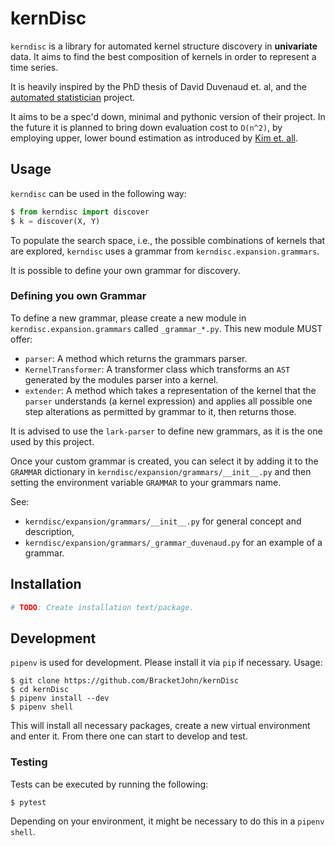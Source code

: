 # kernDisc

`kerndisc` is a library for automated kernel structure discovery in **univariate** data. It aims to find the best composition of kernels in order to represent a time series.

It is heavily inspired by the PhD thesis of David Duvenaud et. al, and the [automated statistician](https://github.com/jamesrobertlloyd/gp-structure-search) project.

It aims to be a spec'd down, minimal and pythonic version of their project. In the future it is planned to bring down evaluation cost to `O(n^2)`, by employing upper, lower bound estimation as introduced by [Kim et. all](https://arxiv.org/abs/1706.02524).

## Usage

`kerndisc` can be used in the following way:

```python
$ from kerndisc import discover
$ k = discover(X, Y)
```

To populate the search space, i.e., the possible combinations of kernels that are explored, `kerndisc` uses a grammar from `kerndisc.expansion.grammars`. 

It is possible to define your own grammar for discovery. 


### Defining you own Grammar

To define a new grammar, please create a new module in `kerndisc.expansion.grammars` called `_grammar_*.py`. This new module MUST offer:

* `parser`: A method which returns the grammars parser.
* `KernelTransformer`: A transformer class which transforms an `AST` generated by the modules parser into a kernel.
* `extender`: A method which takes a representation of the kernel that the `parser` understands (a kernel expression)
  and applies all possible one step alterations as permitted by grammar to it, then returns those.

It is advised to use the `lark-parser` to define new grammars, as it is the one used by this project.

Once your custom grammar is created, you can select it by adding it to the `GRAMMAR` dictionary in `kerndisc/expansion/grammars/__init__.py` and then setting the environment variable `GRAMMAR` to your grammars name.

See:
* `kerndisc/expansion/grammars/__init__.py` for general concept and description,
* `kerndisc/expansion/grammars/_grammar_duvenaud.py` for an example of a grammar.


## Installation

```python
# TODO: Create installation text/package.
```

## Development

`pipenv` is used for development. Please install it via `pip` if necessary. Usage:

```
$ git clone https://github.com/BracketJohn/kernDisc
$ cd kernDisc
$ pipenv install --dev
$ pipenv shell
```

This will install all necessary packages, create a new virtual environment and enter it. From there one can start to develop and test.

### Testing

Tests can be executed by running the following:
```
$ pytest
```

Depending on your environment, it might be necessary to do this in a `pipenv shell`.
